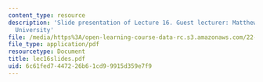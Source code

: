 ```yaml
---
content_type: resource
description: 'Slide presentation of Lecture 16. Guest lecturer: Matthew Bunn, Harvard
  University'
file: /media/https%3A/open-learning-course-data-rc.s3.amazonaws.com/22-812j-managing-nuclear-technology-spring-2004/6c61fed7447226b61cd99915d359e7f9_lec16slides.pdf
file_type: application/pdf
resourcetype: Document
title: lec16slides.pdf
uid: 6c61fed7-4472-26b6-1cd9-9915d359e7f9
---
```

